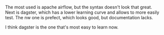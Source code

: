 The most used is apache airflow, but the syntax doesn't look that great.
Next is dagster, which has a lower learning curve and allows to more easily test.
The nw one is prefect, which looks good, but documentation lacks.

I think dagster is the one that's most easy to learn now.
